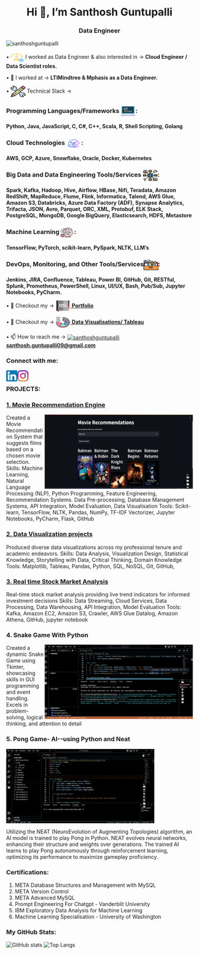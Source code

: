 <h1 align="center">Hi 👋, I’m Santhosh Guntupalli</h1> 
<h3 align="center">Data Engineer</h3>
<p align="left"> <img src="https://komarev.com/ghpvc/?username=guntupalli09&label=Profile%20views&color=0e75b6&style=flat" alt="santhoshguntupalli" /> </p>
<p>&#x2022;<img align="center" src="satisfaction.png" alt="santhoshguntupalli" height="30" width="40" /> I worked as Data Engineer & also interested in -> <strong> Cloud Engineer / Data Scientist roles.</strong></p>
<p>&#x2022; 🤝  I worked at -> <strong>LTIMindtree & Mphasis as a Data Engineer.</strong></p>
<p>&#x2022; <img align="center" src="pencil.png" alt="santhoshguntupalli" height="30" width="40" /> Technical Slack -> <strong>
  
### Programming Languages/Frameworks <img align="center" src="programming.png" alt="santhoshguntupalli" height="30" width="40" />:
Python, Java, JavaScript, C, C#, C++, Scala, R, Shell Scripting, Golang

### Cloud Technologies <img align="center" src="cloud.png" alt="santhoshguntupalli" height="30" width="40" />:
AWS, GCP, Azure, Snowflake, Oracle, Docker, Kubernetes

### Big Data and Data Engineering Tools/Services <img align="center" src="big-data.png" alt="santhoshguntupalli" height="30" width="40" />:
Spark, Kafka, Hadoop, Hive, Airflow, HBase, Nifi, Teradata, Amazon RedShift, MapReduce, Flume, Flink, Informatica, Talend, AWS Glue, Amazon S3, Databricks, Azure Data Factory (ADF), Synapse Analytics, Trifacta, JSON, Avro, Parquet, ORC, XML, Protobuf, ELK Stack, PostgreSQL, MongoDB, Google BigQuery, Elasticsearch, HDFS, Metastore

### Machine Learning<img align="center" src="machine-learning.png" alt="santhoshguntupalli" height="30" width="40" />:
TensorFlow, PyTorch, scikit-learn, PySpark, NLTK, LLM’s 

### DevOps, Monitoring, and Other Tools/Services<img align="center" src="tool-box.png" alt="santhoshguntupalli" height="30" width="40" />:
Jenkins, JIRA, Confluence, Tableau, Power BI, GitHub, Git, RESTful, Splunk, Prometheus, PowerShell, Linux, UI/UX, Bash, Pub/Sub, Jupyter Notebooks, PyCharm.</strong></p>

<p>&#x2022; 📝 Checkout my -> <a href="https://guntupalli09.github.io/Santhosh_Guntupalli.github.io/"><img align="center" src="portfolio.png" alt="santhoshguntupalli" height="30" width="40" /> 
 <strong>Portfolio</strong></a></p>
<p>&#x2022; 📝 Checkout my -> <a href="https://public.tableau.com/app/profile/santhosh.guntupalli/vizzes"><img align="center" src="visualisation.png" alt="santhoshguntupalli" height="30" width="40" /> <strong>Data Visualisations/ Tableau</strong></a></p>
<p>&#x2022; 📫 How to reach me -> <a href="mailto:santhosh.guntupalli09@gmail.com"><img align="center" src="https://user-images.githubusercontent.com/56149197/218254506-dd38dc25-4dc9-4f24-be93-d05a7be9c3d6.png" alt="santhoshguntupalli" height="30" width="40" /> <strong>santhosh.guntupalli09@gmail.com</strong></a></p>

<h3 align="left">Connect with me:</h3>
<a href="https://www.linkedin.com/in/santhoshguntupalli" target="_blank">
  <img align="left" alt="Arjun | LinkedIn" width="30px"  src="https://raw.githubusercontent.com/arjun-sudo/arjun-sudo/master/assets/linkedin.svg" />
</a>
<a href="https://www.instagram.com/santhosh09_/" target="_blank">
  <img align="left" alt="Arjun | Medium" width="30px" src="https://github.com/arjun-sudo/arjun-sudo/blob/master/assets/instagram.svg" />
</a>

<br/>
<h3 align="left">PROJECTS:</h3>

### [1. Movie Recommendation Engine]( https://mrs-sg-bfc2e6fa78db.herokuapp.com/)

<img align="right" src="MRSSample.png" alt="santhoshguntupalli" height="200" width="400" />
Created a Movie Recommendation System that suggests films based on a chosen movie selection.
Skills: Machine Learning, Natural Language Processing (NLP), Python Programming, Feature Engineering, Recommendation Systems. Data Pre-processing, Database 
Management Systems, API Integration, Model Evaluation, Data Visualisation
Tools: Scikit-learn, TensorFlow, NLTK, Pandas, NumPy, TF-IDF Vectorizer, Jupyter Notebooks, PyCharm, Flask, GitHub

### [2, Data Visualization projects]( https://public.tableau.com/app/profile/santhosh.guntupalli/vizzes )

Produced diverse data visualizations across my professional tenure and academic endeavors.
Skills: Data Analysis, Visualization Design, Statistical Knowledge, Storytelling with Data, Critical Thinking, Domain Knowledge
Tools: Matplotlib, Tableau, Pandas, Python, SQL, NoSQL, Git, GitHub,

### [3. Real time Stock Market Analysis]( https://github.com/guntupalli09/stock_market-real_time-analysis )

Real-time stock market analysis providing live trend indicators for informed investment decisions
Skills: Data Streaming, Cloud Services, Data Processing, Data Warehousing, API Integration, Model Evaluation
Tools: Kafka, Amazon EC2, Amazon S3, Crawler, AWS Glue Datalog, Amazon Athena, GitHub, jupyter notebook

### 4. Snake Game With Python

<img align="right" src="PythonSnakeGame.gif" alt="santhoshguntupalli" height="200" width="400" />

Created a dynamic Snake Game using Tkinter, showcasing skills in GUI programming and event handling. Excels in problem-solving, logical thinking, and attention to detail

### 5. Pong Game- AI--using Python and Neat

<img align="center" src="PythonPongGame-AI.gif" alt="santhoshguntupalli" height="200" width="400" />

Utilizing the NEAT (NeuroEvolution of Augmenting Topologies) algorithm, an AI model is trained to play Pong in Python. NEAT evolves neural networks, enhancing their structure and weights over generations. The trained AI learns to play Pong autonomously through reinforcement learning, optimizing its performance to maximize gameplay proficiency.

<h3 align="left">Certifications:</h3>

1. META Database Structures and Management with MySQL
2. META Version Control
3. META Advanced MySQL
4. Prompt Engineering For Chatgpt - Vanderblit University
5. IBM Exploratory Data Analysis for Machine Learning
6. Machine Learning Specialisation - University of Washington

<h3 align="left">My GitHub Stats:</h3>

![GitHub stats](https://github-readme-stats.vercel.app/api?username=guntupalli09&show_icons=true&theme=tokyonight)
![Top Langs](https://github-readme-stats.vercel.app/api/top-langs/?username=guntupalli09&theme=tokyonight)


